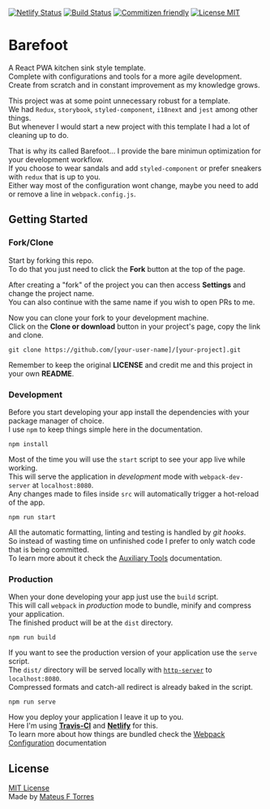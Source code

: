 [![Netlify Status](https://api.netlify.com/api/v1/badges/ba3f22ea-0790-413a-be14-7ccf8972d61f/deploy-status)](https://app.netlify.com/sites/barefoot/deploys)
[![Build Status](https://travis-ci.com/mateus-f-torres/barefoot.svg?branch=master)](https://travis-ci.com/mateus-f-torres/barefoot)
[![Commitizen friendly](https://img.shields.io/badge/commitizen-friendly-brightgreen.svg)](http://commitizen.github.io/cz-cli/)
[![License MIT](https://img.shields.io/github/license/mashape/apistatus.svg)](https://github.com/mateus-f-torres/barefoot/blob/master/LICENSE)

# Barefoot
A React PWA kitchen sink style template.  
Complete with configurations and tools for a more agile development.  
Create from scratch and in constant improvement as my knowledge grows.

This project was at some point unnecessary robust for a template.  
We had `Redux`, `storybook`, `styled-component`, `i18next` and `jest` among other things.  
But whenever I would start a new project with this template I had a lot of cleaning up to do.  

That is why its called Barefoot... I provide the bare minimun optimization for your development workflow.  
If you choose to wear sandals and add `styled-component` or prefer sneakers with `redux` that is up to you.  
Either way most of the configuration wont change, maybe you need to add or remove a line in `webpack.config.js`.  

## Getting Started
### Fork/Clone
Start by forking this repo.  
To do that you just need to click the **Fork** button at the top of the page.  

After creating a "fork" of the project you can then access **Settings** and change the project name.  
You can also continue with the same name if you wish to open PRs to me.

Now you can clone your fork to your development machine.  
Click on the **Clone or download** button in your project's page, copy the link and clone.  
```
git clone https://github.com/[your-user-name]/[your-project].git
```

Remember to keep the original **LICENSE** and credit me and this project in your own **README**.  

### Development
Before you start developing your app install the dependencies with your package manager of choice.  
I use `npm` to keep things simple here in the documentation.  
```
npm install
```

Most of the time you will use the `start` script to see your app live while working.  
This will serve the application in _development_ mode with `webpack-dev-server` at `localhost:8080`.  
Any changes made to files inside `src` will automatically trigger a hot-reload of the app.  
```
npm run start
```

All the automatic formatting, linting and testing is handled by _git hooks_.  
So instead of wasting time on unfinished code I prefer to only watch code that is being committed.  
To learn more about it check the [Auxiliary Tools](https://github.com/mateus-f-torres/barefoot/blob/master/doc/tools.md) documentation.  

### Production
When your done developing your app just use the `build` script.  
This will call `webpack` in _production_ mode to bundle, minify and compress your application.  
The finished product will be at the `dist` directory.   
```
npm run build
```

If you want to see the production version of your application use the `serve` script.  
The `dist/` directory will be served locally with [`http-server`](https://github.com/http-party/http-server) to `localhost:8080`.  
Compressed formats and catch-all redirect is already baked in the script.    
```
npm run serve
```

How you deploy your application I leave it up to you.  
Here I'm using [**Travis-CI**](https://travis-ci.org/) and [**Netlify**](https://www.netlify.com/) for this.  
To learn more about how things are bundled check the [Webpack Configuration](https://github.com/mateus-f-torres/barefoot/blob/master/doc/webpack.md) documentation

## License
[MIT License](./LICENSE)  
Made by [Mateus F Torres](https://github.com/mateus-f-torres)    
